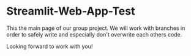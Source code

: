 # Streamlit-Web-App-Test

This the main page of our group project.
We will work with branches in order to safely write and especially don't overwrite each others code.

Looking forward to work with you!
